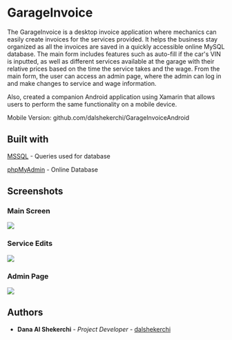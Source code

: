 # GarageInvoice
The GarageInvoice is a desktop invoice application where mechanics can easily create invoices for the services provided. It helps the business stay organized as all the invoices are saved in a quickly accessible online MySQL database. The main form includes features such as auto-fill if the car's VIN is inputted, as well as different services available at the garage with their relative prices based on the time the service takes and the wage. From the main form, the user can access an admin page, where the admin can log in and make changes to service and wage information.

Also, created a companion Android application using Xamarin that allows users to perform the same functionality on a mobile device.

Mobile Version: github.com/dalshekerchi/GarageInvoiceAndroid


## Built with
[MSSQL](https://www.microsoft.com/en-ca/sql-server/sql-server-2019) - Queries used for database

[phpMyAdmin](https://www.phpmyadmin.net/) - Online Database
## Screenshots

### Main Screen
![](https://i.imgur.com/yrCl4ys.png)
### Service Edits
![](https://i.imgur.com/IWuQPiD.png)
### Admin Page
![](https://i.imgur.com/ElpH9DW.png)

## Authors
* **Dana Al Shekerchi** - *Project Developer* - [dalshekerchi](https://github.com/dalshekerchi)

